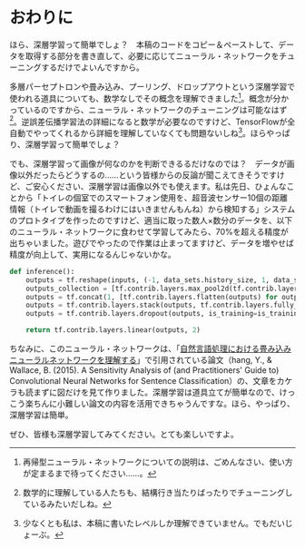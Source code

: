 # おわりに

ほら、深層学習って簡単でしょ？　本稿のコードをコピー＆ペーストして、データを取得する部分を書き直して、必要に応じてニューラル・ネットワークをチューニングするだけでよいんですから。

多層パーセプトロンや畳み込み、プーリング、ドロップアウトという深層学習で使われる道具についても、数学なしでその概念を理解できました[^7]。概念が分かっているのですから、ニューラル・ネットワークのチューニングは可能なはず[^8]。逆誤差伝播学習法の詳細になると数学が必要なのですけど、TensorFlowが全自動でやってくれるから詳細を理解していなくても問題ないしね[^9]。ほらやっぱり、深層学習って簡単でしょ？

でも、深層学習って画像が何なのかを判断できるるだけなのでは？　データが画像以外だったらどうするの……という皆様からの反論が聞こえてきそうですけど、ご安心ください、深層学習は画像以外でも使えます。私は先日、ひょんなことから「トイレの個室でのスマートフォン使用を、超音波センサー10個の距離情報（トイレで動画を撮るわけにはいきませんもんね）から検知する」システムのプロトタイプを作ったのですけど、適当に取った数人×数分のデータを、以下のニューラル・ネットワークに食わせて学習してみたら、70%を超える精度が出ちゃいました。遊びでやったので作業は止まってますけど、データを増やせば精度が向上して、実用になるんじゃないかな。

```python
def inference():
    outputs = tf.reshape(inputs, (-1, data_sets.history_size, 1, data_sets.channel_size))  # 幅を1にして、1次元データをconvolution2dできるようにします。
    outputs_collection = [tf.contrib.layers.max_pool2d(tf.contrib.layers.convolution2d(outputs, 128, (kernel_size, 1), padding='VALID'), (data_sets.history_size - kernel_size + 1, 1)) for kernel_size in (5, 4, 3, 2)]
    outputs = tf.concat(1, [tf.contrib.layers.flatten(outputs) for outputs in outputs_collection])  # 次元0はバッチなので、次元1でconcatします。
    outputs = tf.contrib.layers.stack(outputs, tf.contrib.layers.fully_connected, (1024, 512))
    outputs = tf.contrib.layers.dropout(outputs, is_training=is_training)

    return tf.contrib.layers.linear(outputs, 2)
```

ちなみに、このニューラル・ネットワークは、「[自然言語処理における畳み込みニューラルネットワークを理解する](http://tkengo.github.io/blog/2016/03/11/understanding-convolutional-neural-networks-for-nlp/)」で引用されている論文（hang, Y., & Wallace, B. (2015). A Sensitivity Analysis of (and Practitioners' Guide to) Convolutional Neural Networks for Sentence Classification）の、文章をカケラも読まずに図だけを見て作りました。深層学習は道具立てが簡単なので、けっこう楽ちんに小難しい論文の内容を活用できちゃうんですな。ほら、やっぱり、深層学習は簡単。

ぜひ、皆様も深層学習してみてください。とても楽しいですよ。


[^7]: 再帰型ニューラル・ネットワークについての説明は、ごめんなさい、使い方が定まるまで待ってください……。
[^8]: 数学的に理解している人たちも、結構行き当たりばったりでチューニングしているみたいだしね。
[^9]: 少なくとも私は、本稿に書いたレベルしか理解できていません。でもだいじょーぶ。
